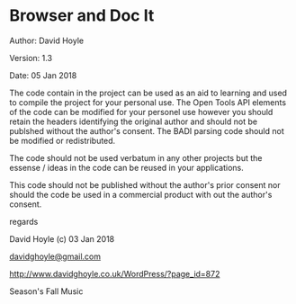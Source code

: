 # Browser and Doc It

Author:  David Hoyle

Version: 1.3

Date:    05 Jan 2018



The code contain in the project can be used as an aid to learning and used
to compile the project for your personal use. The Open Tools API elements of
the code can be modified for your personel use however you should retain the
headers identifying the original author and should not be publshed without
the author's consent. The BADI parsing code should not be modified or
redistributed.

The code should not be used verbatum in any other projects but the essense / ideas
in the code can be reused in your applications.

This code should not be published without the author's prior consent nor should
the code be used in a commercial product with out the author's consent.



regards

David Hoyle (c) 03 Jan 2018

davidghoyle@gmail.com

http://www.davidghoyle.co.uk/WordPress/?page_id=872

Season's Fall Music

